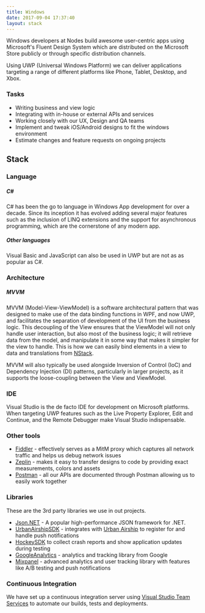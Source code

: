 ```yaml
---
title: Windows
date: 2017-09-04 17:37:40
layout: stack
---
```

Windows developers at Nodes build awesome user-centric apps using Microsoft's Fluent Design System which are distributed on the Microsoft Store publicly or through specific distribution channels. 
<!--we havn't actually used fluent design yet, but it's something we should do for any future project... alternatively I can just say microsoft's design language-->
Using UWP (Universal Windows Platform) we can deliver applications targeting a range of different platforms like Phone, Tablet, Desktop, and Xbox.

### Tasks
- Writing business and view logic
- Integrating with in-house or external APIs and services
- Working closely with our UX, Design and QA teams
- Implement and tweak iOS/Android designs to fit the windows environment
- Estimate changes and feature requests on ongoing projects

## Stack

### Language

##### C#
C# has been the go to language in Windows App development for over a decade. Since its inception it has evolved adding several major features such as the inclusion of LINQ extensions and the support for asynchronous programming, which are the cornerstone of any modern app.

##### Other languages
Visual Basic and JavaScript can also be used in UWP but are not as as popular as C#.

### Architecture

##### MVVM
MVVM (Model-View-ViewModel) is a software architectural pattern that was designed to make use of the data binding functions in WPF, and now UWP, and facilitates the separation of development of the UI from the business logic. This decoupling of the View ensures that the ViewModel will not only handle user interaction, but also most of the business logic; it will retrieve data from the model, and manipulate it in some way that makes it simpler for the view to handle. This is how we can easily bind elements in a view to data and translations from [NStack](https://github.com/nodes-projects/nstack-sdk-winrt).

MVVM will also typically be used alongside Inversion of Control (IoC) and Dependency Injection (DI) patterns, particularly in larger projects, as it supports the loose-coupling between the View and ViewModel.

### IDE
Visual Studio is the de facto IDE for development on Microsoft platforms. When targeting UWP features such as the Live Property Explorer, Edit and Continue, and the Remote Debugger make Visual Studio indispensable.

### Other tools
- [Fiddler](http://www.telerik.com/fiddler) - effectively serves as a MitM proxy which captures all network traffic and helps us debug network issues
- [Zeplin](https://zeplin.io/) - makes it easy to transfer designs to code by providing exact measurements, colors and assets
- [Postman](https://www.getpostman.com/) - all our APIs are documented through Postman allowing us to easily work together
<!-- - [Xamarin](https://www.xamarin.com/) - allows us to target native Android, iOS, and Windows apps, using existing skills, teams, and code.-->

### Libraries
These are the 3rd party libraries we use in out projects.

- [Json.NET](https://www.newtonsoft.com/json) - A popular high-performance JSON framework for .NET.
- [UrbanAirshipSDK](https://bintray.com/urbanairship/windows/urbanairship-sdk) - integrates with [Urban Airship](https://www.urbanairship.com/) to register for and handle push notifications
- [HockeySDK](https://github.com/bitstadium/HockeySDK-Windows) to collect crash reports and show application updates during testing
- [GoogleAnalytics](https://github.com/dotnet/windows-sdk-for-google-analytics) - analytics and tracking library from Google
- [Mixpanel](https://github.com/eealeivan/mixpanel-csharp) - advanced analytics and user tracking library with features like A/B testing and push notifications

### Continuous Integration

We have set up a continuous integration server using [Visual Studio Team Services](https://app.vssps.visualstudio.com/) to automate our builds, tests and deployments.
